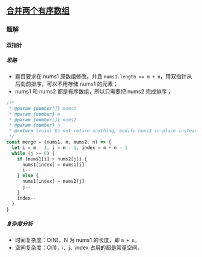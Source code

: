 ## [合并两个有序数组](https://leetcode-cn.com/problems/merge-sorted-array/)

### 题解
#### 双指针
##### 思路
+ 题目要求在 nums1 原数组修改，并且 `nums1.length == m + n`，用双指针从后向前排序，可以不用存储 nums1 的元素；
+ nums1 和 nums2 都是有序数组，所以只需要把 nums2 完成排序；

```js
/**
 * @param {number[]} nums1
 * @param {number} m
 * @param {number[]} nums2
 * @param {number} n
 * @return {void} Do not return anything, modify nums1 in-place instead.
 */
const merge = (nums1, m, nums2, n) => {
  let i = m - 1, j = n - 1, index = m + n - 1
  while (j >= 0) {
    if (nums1[i] > nums2[j]) { 
      nums1[index] = nums1[i]
      i--
    } else {
      nums1[index] = nums2[j]
      j--
    }
    index--
  }
}
```

##### 复杂度分析
+ 时间复杂度：O(N)，N 为 nums1 的长度，即 `m + n`。
+ 空间复杂度：O(1)，i、j、index 占用的都是常量空间。